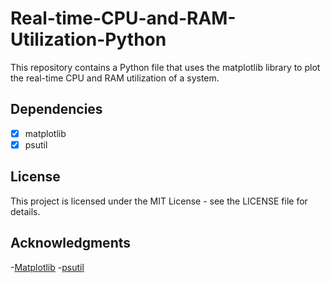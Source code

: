 # Real-time-CPU-and-RAM-Utilization-Python
This repository contains a Python file that uses the matplotlib library to plot the real-time CPU and RAM utilization of a system.

## Dependencies
- [x] matplotlib
- [x] psutil

## License
This project is licensed under the MIT License - see the LICENSE file for details.

## Acknowledgments
-[Matplotlib](https://matplotlib.org/)
-[psutil](https://psutil.readthedocs.io/en/latest/)
